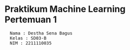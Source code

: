 # Praktikum Machine Learning Pertemuan 1
<pre>
  Nama : Destha Sena Bagus 
  Kelas : SD03-B
  NIM : 2211110035
</pre>
